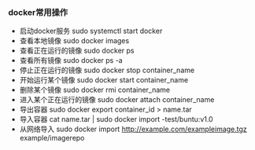 ### docker常用操作
* 启动docker服务
sudo systemctl start docker
* 查看本地镜像
sudo docker images
* 查看正在运行的镜像
sudo docker ps 
* 查看所有镜像
sudo docker ps -a 
* 停止正在运行的镜像
sudo docker stop container_name
* 开始运行某个镜像
sudo docker start container_name
* 删除某个镜像
sudo docker rmi container_name
* 进入某个正在运行的镜像
sudo docker attach container_name
* 导出容器
sudo docker export container_id > name.tar
* 导入容器
cat name.tar | sudo docker import -test/buntu:v1.0
* 从网络导入
sudo docker import http://example.com/exampleimage.tgz example/imagerepo
